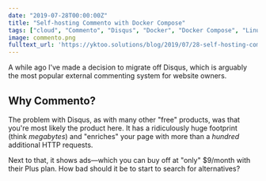 ```yaml
---
date: "2019-07-28T00:00:00Z"
title: "Self-hosting Commento with Docker Compose"
tags: ["cloud", "Commento", "Disqus", "Docker", "Docker Compose", "Linux", "software", "software development"]
image: commento.png
fulltext_url: 'https://yktoo.solutions/blog/2019/07/28-self-hosting-commento-with-docker-compose/'
---
```


A while ago I've made a decision to migrate off Disqus, which is arguably the most popular external commenting system for website owners.

## Why Commento?

The problem with Disqus, as with many other "free" products, was that you're most likely the product here. It has a ridiculously huge footprint (think *megabytes*) and "enriches" your page with more than a *hundred* additional HTTP requests.

Next to that, it shows ads—which you can buy off at "only" $9/month with their Plus plan. How bad should it be to start to search for alternatives?
